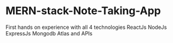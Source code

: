 # MERN-stack-Note-Taking-App
First hands on experience with all 4 technologies ReactJs NodeJs ExpressJs Mongodb Atlas and APIs
